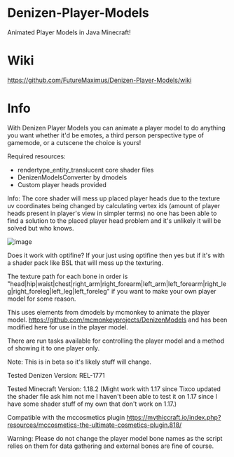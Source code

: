 # Denizen-Player-Models
Animated Player Models in Java Minecraft!

# Wiki
https://github.com/FutureMaximus/Denizen-Player-Models/wiki

# Info
With Denizen Player Models you can animate a player model to do anything you want whether it'd be emotes, a third person perspective type of gamemode, or a cutscene the choice is yours!

Required resources:
- rendertype_entity_translucent core shader files
- DenizenModelsConverter by dmodels
- Custom player heads provided

Info:
The core shader will mess up placed player heads due to the texture uv coordinates
being changed by calculating vertex ids (amount of player heads present in player's view in simpler terms) no one has been able to 
find a solution to the placed player head problem and it's unlikely it will be solved but who knows.

![image](https://user-images.githubusercontent.com/97306922/175753617-7e7b8bcb-2106-4498-9cd6-9d74103daf29.png)


Does it work with optifine?
If your just using optifine then yes but if it's with a shader pack like BSL that will mess up the texturing.

The texture path for each bone in order is "head|hip|waist|chest|right_arm|right_forearm|left_arm|left_forearm|right_leg|right_foreleg|left_leg|left_foreleg"
if you want to make your own player model for some reason.

This uses elements from dmodels by mcmonkey to animate the player model. https://github.com/mcmonkeyprojects/DenizenModels
and has been modified here for use in the player model.

There are run tasks available for controlling the player model and a method of showing it to one player only.

Note: This is in beta so it's likely stuff will change.

Tested Denizen Version: REL-1771

Tested Minecraft Version: 1.18.2 (Might work with 1.17 since Tixco updated the shader file ask him not me I haven't been able to test it on 1.17 since I have some shader stuff of my own that don't work on 1.17.)

Compatible with the mccosmetics plugin https://mythiccraft.io/index.php?resources/mccosmetics-the-ultimate-cosmetics-plugin.818/

Warning: Please do not change the player model bone names as the script relies on them for data gathering and external bones are fine of course.

